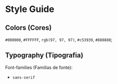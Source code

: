 # Style Guide

## Colors (Cores)

`#000000`, `#FFFFFF`, `rgb(97, 97, 97)`, `#c53939`, `#888888`;


## Typography (Tipografia)

Font-families (Familias de fonte): 
 * `sans-serif`
